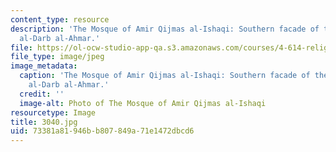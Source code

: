 ```yaml
---
content_type: resource
description: 'The Mosque of Amir Qijmas al-Ishaqi: Southern facade of the Mosque on
  al-Darb al-Ahmar.'
file: https://ol-ocw-studio-app-qa.s3.amazonaws.com/courses/4-614-religious-architecture-and-islamic-cultures-fall-2002/73381a81946bb807849a71e1472dbcd6_3040.jpg
file_type: image/jpeg
image_metadata:
  caption: 'The Mosque of Amir Qijmas al-Ishaqi: Southern facade of the Mosque on
    al-Darb al-Ahmar.'
  credit: ''
  image-alt: Photo of The Mosque of Amir Qijmas al-Ishaqi
resourcetype: Image
title: 3040.jpg
uid: 73381a81-946b-b807-849a-71e1472dbcd6
---
```

